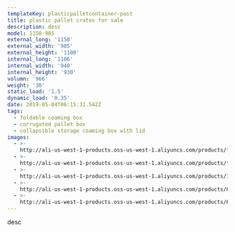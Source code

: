 ```yaml
---
templateKey: plasticpalletcontainer-post
title: plastic pallet crates for sale
description: desc
model: 1150-985
external_long: '1150'
external_width: '985'
external_height: '1100'
internal_long: '1106'
internal_width: '940'
internal_height: '930'
volumn: '966'
weight: '30'
static_load: '1.5'
dynamic_load: '0.35'
date: 2019-05-04T06:15:31.542Z
tags:
  - foldable coaming box
  - corrugated pallet box
  - collapsible storage coaming box with lid
images:
  - >-
    http://ali-us-west-1-products.oss-us-west-1.aliyuncs.com/products/f2836b3bc1b2480d8ed399abcfe207ef.jpg
  - >-
    http://ali-us-west-1-products.oss-us-west-1.aliyuncs.com/products/f6a8a583bc884fa2acc7543057d51c07.jpg
  - >-
    http://ali-us-west-1-products.oss-us-west-1.aliyuncs.com/products/1485feee01354bf9b2da9445c0e53452.jpg
  - >-
    http://ali-us-west-1-products.oss-us-west-1.aliyuncs.com/products/8febd2e790a1406480403968c6c67bef.jpg
  - >-
    http://ali-us-west-1-products.oss-us-west-1.aliyuncs.com/products/623a17071bad4a7591079a1527a905ce.jpg
---
```

desc
